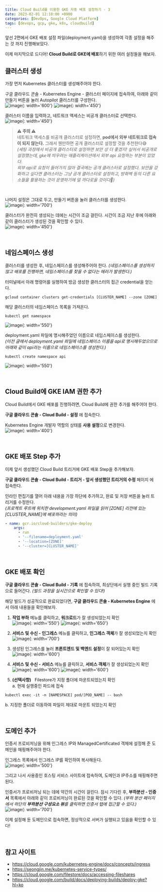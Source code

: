 ```yaml
---
title: Cloud Build를 이용한 GKE 자동 배포 설정하기 - 3
date: 2023-02-01 12:10:00 +0900
categories: [DevOps, Google Cloud Platform]
tags: [devops, gcp, gke, k8s, cloudbuild]
---
```


앞선 2편에서 GKE 배포 설정 파일(deployment.yaml)을 생성하여 각종 설정을 해주는 것 까지 진행해보았다.

이제 마지막으로 드디어! **Cloud Build로 GKE에 배포**하기 위한 여러 설정들을 해보자.


## 클러스터 생성
가장 먼저 Kubernetes 클러스터를 생성해주어야 한다.

구글 클라우드 콘솔 - Kubernetes Engine - 클러스터 페이지에 접속하여, 아래와 같이 만들기 버튼을 눌러 Autopilot 클러스터를 구성한다.<br>
![image](/assets/img/post/devops/gcp/230201_cloudbuild를-이용한-gke-자동-배포-설정하기-3/screenshot_01.png){: width='600'}
![image](/assets/img/post/devops/gcp/230201_cloudbuild를-이용한-gke-자동-배포-설정하기-3/screenshot_02.png){: width='450'}

클러스터 이름을 입력하고, 네트워크 액세스는 비공개 클러스터로 선택한다.<br>
![image](/assets/img/post/devops/gcp/230201_cloudbuild를-이용한-gke-자동-배포-설정하기-3/screenshot_03.png){: width='450'}
> **⚠️ 주의 ⚠️** <br>
네트워크 액세스를 비공개 클러스터로 설정하면, **pod에서 외부 네트워크로 접속이 되지 않는다.**
그래서 웬만하면 공개 클러스터로 설정할 것을 추천한다😅 <br>
_(세팅 과정에서 비공개 클러스터로 설정하면 보안 상 더 좋겠지! 싶어서 비공개로 설정했는데, gke에 띄우려는 애플리케이션에서 외부 api 요청하는 부분이 있었다.<br> 외부 api로 요청이 들어가지 않아 결국에는 공개 클러스터로 설정했다. 보안을 강화하고 싶다면 클러스터는 그냥 공개 클러스터로 설정하고, 방화벽 등의 다른 요소들을 활용하는 것이 운영하기에 덜 까다로울 것이다🥲)_
<br>

나머지 설정은 그대로 두고, 만들기 버튼을 눌러 클러스터를 생성한다.<br>
![image](/assets/img/post/devops/gcp/230201_cloudbuild를-이용한-gke-자동-배포-설정하기-3/screenshot_04.png){: width='700'}


클러스터가 완전히 생성되는 데에는 시간이 조금 걸린다. 시간이 조금 지난 후에 아래와 같이 클러스터가 생성된 것을 확인할 수 있다.<br>
![image](/assets/img/post/devops/gcp/230201_cloudbuild를-이용한-gke-자동-배포-설정하기-3/screenshot_05.png){: width='450'}

<br>


## 네임스페이스 생성
클러스터를 생성한 후, 네임스페이스를 생성해주어야 한다. _(네임스페이스를 생성하지 않고 배포를 진행하면, 네임스페이스를 찾을 수 없다는 에러가 발생한다.)_

터미널에서 아래 명령어를 실행하여 방금 생성한 클러스터의 접근 credential을 얻는다.
~~~ shell
gcloud container clusters get-credentials [CLUSTER_NAME] --zone [ZONE]
~~~

해당 클러스터의 네임스페이스 목록을 가져온다.
~~~ shell
kubectl get namespace
~~~
![image](/assets/img/post/devops/gcp/230201_cloudbuild를-이용한-gke-자동-배포-설정하기-3/screenshot_06.png){: width='550'}

deployment.yaml 파일에 명시해주었던 이름으로 네임스페이스를 생성한다.<br>
_(이전 글에서 deployment.yaml 파일에 네임스페이스 이름을 api로 명시해두었으므로 아래와 같이 api라는 이름으로 네임스페이스를 생성한다.)_
~~~ shell
kubectl create namespace api
~~~
![image](/assets/img/post/devops/gcp/230201_cloudbuild를-이용한-gke-자동-배포-설정하기-3/screenshot_07.png){: width='550'}

<br>


## Cloud Build에 GKE IAM 권한 추가
Cloud Build에서 GKE 배포를 진행하려면, Cloud Build에 권한 추가를 해주어야 한다.

**구글 클라우드 콘솔 - Cloud Build - 설정** 에 접속한다.

Kubernetes Engine 개발자 역할의 상태를 **사용 설정**으로 변경한다.<br>
![image](/assets/img/post/devops/gcp/230201_cloudbuild를-이용한-gke-자동-배포-설정하기-3/screenshot_08.png){: width='400'}

<br>


## GKE 배포 Step 추가
이제 앞서 생성했던 Cloud Build 트리거에 GKE 배포 Step을 추가해보자.

**구글 클라우드 콘솔 - Cloud Build - 트리거 - 앞서 생성했던 트리거의 수정** 페이지 에 접속한다.

인라인 편집기를 열어 아래 내용을 가장 하단에 추가하고, 완료 및 저장 버튼을 눌러 트리거를 수정한다.<br>
*(프로젝트 루트에 위치한 development.yaml 파일을 읽어 [ZONE] 리전에 있는 [CLUSTER_NAME]에 배포하라는 의미)*
~~~ yaml
- name: gcr.io/cloud-builders/gke-deploy
    args:
      - run
      - '--filename=deployment.yaml'
      - '--location=[ZONE]'
      - '--cluster=[CLUSTER_NAME]'
~~~

<br>


## GKE 배포 확인
**구글 클라우드 콘솔 - Cloud Build - 기록** 에 접속하여, 최상단에서 실행 중인 빌드 기록으로 들어간다. _(빌드 과정을 실시간으로 확인할 수 있다!)_

해당 빌드가 성공적으로 완료되었다면, **구글 클라우드 콘솔 - Kubernetes Engine** 에서 아래 내용들을 확인해보자.
1. **작업 부하** 메뉴를 클릭하고, **워크로드**가 잘 생성되었는지 확인<br>
![image](/assets/img/post/devops/gcp/230201_cloudbuild를-이용한-gke-자동-배포-설정하기-3/screenshot_09.png){: width='550'}
![image](/assets/img/post/devops/gcp/230201_cloudbuild를-이용한-gke-자동-배포-설정하기-3/screenshot_10.png){: width='650'}<br>

2. **서비스 및 수신 - 인그레스** 메뉴를 클릭하고, **인그레스 객체**가 잘 생성되었는지 확인<br>
![image](/assets/img/post/devops/gcp/230201_cloudbuild를-이용한-gke-자동-배포-설정하기-3/screenshot_11.png){: width='700'}<br>

3. 생성된 인그레스를 눌러 **프론트엔드 및 백엔드 설정**이 잘 되어있는지 확인<br>
![image](/assets/img/post/devops/gcp/230201_cloudbuild를-이용한-gke-자동-배포-설정하기-3/screenshot_12.png){: width='600'}<br>

4. **서비스 및 수신 - 서비스** 메뉴를 클릭하고, **서비스 객체**가 잘 생성되었는지 확인
![image](/assets/img/post/devops/gcp/230201_cloudbuild를-이용한-gke-자동-배포-설정하기-3/screenshot_13.png){: width='600'}
![image](/assets/img/post/devops/gcp/230201_cloudbuild를-이용한-gke-자동-배포-설정하기-3/screenshot_14.png){: width='600'}<br>

5. **(선택사항)** &nbsp; Filestore가 지정 폴더에 마운트되었는지 확인<br>
a. 현재 실행중인 파드에 접속
~~~ shell
kubectl exec -it -n [NAMESPACE] pod/[POD_NAME] -- bash
~~~
b. 지정한 폴더로 이동하여 파일이 제대로 마운트 되었는지 확인<br>

<br>


## 도메인 추가
인증서 프로비저닝을 위해 인그레스 IP와 ManagedCertificated 객체에 설정해 준 도메인을 매핑해주어야 한다.

인그레스 목록에서 인그레스 IP를 확인하여 복사해둔다.<br>
![image](/assets/img/post/devops/gcp/230201_cloudbuild를-이용한-gke-자동-배포-설정하기-3/screenshot_15.png){: width='500'}

그리고 나서 사용중인 호스팅 서비스 사이트에 접속하여, 도메인과 IP주소를 매핑해주면 된다.

인증서가 프로비저닝 되는 데에 약간의 시간이 걸린다. 잠시 기다린 후, **부하분산 - 인증서** 목록에서 아래와 같이 프로비저닝이 완료된 것을 확인할 수 있다.
_(부하 분산 페이지에서 하단의 **부하분산 구성요소 뷰**를 클릭하면 인증서 탭에 접근할 수 있다.)_<br>
![image](/assets/img/post/devops/gcp/230201_cloudbuild를-이용한-gke-자동-배포-설정하기-3/screenshot_16.png){: width='700'}

이제 설정해 둔 도메인으로 접속하면, 정상적으로 서버가 실행되고 있음을 확인할 수 있다!

<br>


## 참고 사이트
- <https://cloud.google.com/kubernetes-engine/docs/concepts/ingress>
- <https://seongjin.me/kubernetes-service-types/>
- <https://cloud.google.com/filestore/docs/accessing-fileshares>
- <https://cloud.google.com/build/docs/deploying-builds/deploy-gke?hl=ko>